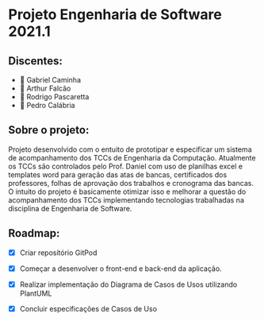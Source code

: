 # Projeto Engenharia de Software 2021.1

## Discentes:
* :rocket: Gabriel Caminha 
* :rocket: Arthur Falcão
* :rocket: Rodrigo Pascaretta 
* :rocket: Pedro Calábria 

## Sobre o projeto: 

Projeto desenvolvido com o entuito de prototipar e especificar um sistema de acompanhamento dos TCCs de Engenharia da Computação. Atualmente os TCCs são controlados pelo Prof. Daniel com uso de planilhas excel e templates word para geração das atas de bancas, certificados dos professores, folhas de aprovação dos trabalhos e cronograma das bancas. O intuito do projeto é basicamente otimizar isso e melhorar a questão do acompanhamento dos TCCs implementando tecnologias trabalhadas na disciplina de Engenharia de Software.

## Roadmap:

- [x] Criar reposítório GitPod
- [x] Começar a desenvolver o front-end e back-end da aplicação.
- [x] Realizar implementação do Diagrama de Casos de Usos utilizando PlantUML
- [x] Concluir especificações de Casos de Uso


